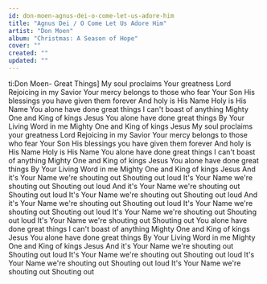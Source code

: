 ```yaml
---
id: don-moen-agnus-dei-o-come-let-us-adore-him
title: "Agnus Dei / O Come Let Us Adore Him"
artist: "Don Moen"
album: "Christmas: A Season of Hope"
cover: ""
created: ""
updated: ""
---
```


ti:Don Moen- Great Things]
My soul proclaims Your greatness Lord
Rejoicing in my Savior
Your mercy belongs to those who fear Your Son
His blessings you have given them forever
And holy is His Name
Holy is His Name
You alone have done great things
I can't boast of anything
Mighty One and King of kings Jesus
You alone have done great things
By Your Living Word in me
Mighty One and King of kings Jesus
My soul proclaims your greatness Lord
Rejoicing in my Savior
Your mercy belongs to those who fear Your Son
His blessings you have given them forever
And holy is His Name
Holy is His Name
You alone have done great things
I can't boast of anything
Mighty One and King of kings Jesus
You alone have done great things
By Your Living Word in me
Mighty One and King of kings Jesus
And it's Your Name we're shouting out
Shouting out loud
It's Your Name we're shouting out
Shouting out loud
And it's Your Name we're shouting out
Shouting out loud
It's Your Name we're shouting out
Shouting out loud
And it's Your Name we're shouting out
Shouting out loud
It's Your Name we're shouting out
Shouting out loud
It's Your Name we're shouting out
Shouting out loud
It's Your Name we're shouting out
Shouting out
You alone have done great things
I can't boast of anything
Mighty One and King of kings Jesus
You alone have done great things
By Your Living Word in me
Mighty One and King of kings Jesus
And it's Your Name we're shouting out
Shouting out loud
It's Your Name we're shouting out
Shouting out loud
It's Your Name we're shouting out
Shouting out loud
It's Your Name we're shouting out
Shouting out